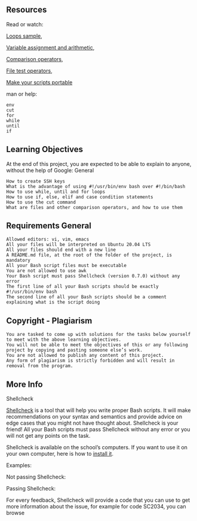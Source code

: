 ## Resources

Read or watch:

[Loops sample](https://intranet.alxswe.com/rltoken/wT98UJfv_E2tk4yP9PcLLw),

[Variable assignment and arithmetic](https://intranet.alxswe.com/rltoken/olvOKX699pq50rkHRE5cSA),

[Comparison operators](https://intranet.alxswe.com/rltoken/HxohzllkOWh0t4dy_HptIQ),

[File test operators](https://intranet.alxswe.com/rltoken/g8of2ABPEJfCNtPrDQaqVw),

[Make your scripts portable](https://intranet.alxswe.com/rltoken/O0Ay21p7tDhfLMsYbtAKug)

man or help:

    env
    cut
    for
    while
    until
    if

## Learning Objectives

At the end of this project, you are expected to be able to explain to anyone, without the help of Google:
General

    How to create SSH keys
    What is the advantage of using #!/usr/bin/env bash over #!/bin/bash
    How to use while, until and for loops
    How to use if, else, elif and case condition statements
    How to use the cut command
    What are files and other comparison operators, and how to use them

## Requirements General

    Allowed editors: vi, vim, emacs
    All your files will be interpreted on Ubuntu 20.04 LTS
    All your files should end with a new line
    A README.md file, at the root of the folder of the project, is mandatory
    All your Bash script files must be executable
    You are not allowed to use awk
    Your Bash script must pass Shellcheck (version 0.7.0) without any error
    The first line of all your Bash scripts should be exactly #!/usr/bin/env bash
    The second line of all your Bash scripts should be a comment explaining what is the script doing

## Copyright - Plagiarism

    You are tasked to come up with solutions for the tasks below yourself to meet with the above learning objectives.
    You will not be able to meet the objectives of this or any following project by copying and pasting someone else’s work.
    You are not allowed to publish any content of this project.
    Any form of plagiarism is strictly forbidden and will result in removal from the program.

## More Info
Shellcheck

[Shellcheck](https://intranet.alxswe.com/rltoken/joK6l_yEZ9N7T0GQ1RDjLA) is a tool that will help you write proper Bash scripts. It will make recommendations on your syntax and semantics and provide advice on edge cases that you might not have thought about. Shellcheck is your friend! All your Bash scripts must pass Shellcheck without any error or you will not get any points on the task.

Shellcheck is available on the school’s computers. If you want to use it on your own computer, here is how to [install it](https://intranet.alxswe.com/rltoken/jbz0_-i3TV3WpKgxhyrtpA).

Examples:

Not passing Shellcheck:

Passing Shellcheck:

For every feedback, Shellcheck will provide a code that you can use to get more information about the issue, for example for code SC2034, you can browse [](https://github.com/koalaman/shellcheck/wiki/SC2034)

